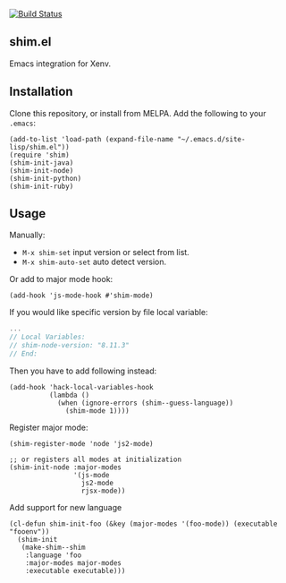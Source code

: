 [![Build Status](https://travis-ci.com/twlz0ne/shim.el.svg?branch=master)](https://travis-ci.com/twlz0ne/shim.el)

## shim.el

Emacs integration for Xenv.

## Installation

Clone this repository, or install from MELPA. Add the following to your `.emacs`:

```elisp
(add-to-list 'load-path (expand-file-name "~/.emacs.d/site-lisp/shim.el"))
(require 'shim)
(shim-init-java)
(shim-init-node)
(shim-init-python)
(shim-init-ruby)
```

## Usage

Manually:

- `M-x shim-set` input version or select from list.
- `M-x shim-auto-set` auto detect version.

Or add to major mode hook:

```elisp
(add-hook 'js-mode-hook #'shim-mode)
```

If you would like specific version by file local variable:

```javascript
...
// Local Variables:
// shim-node-version: "8.11.3"
// End:
```

Then you have to add following instead:

```elisp
(add-hook 'hack-local-variables-hook
          (lambda ()
            (when (ignore-errors (shim--guess-language))
              (shim-mode 1))))
```

Register major mode:

```elisp
(shim-register-mode 'node 'js2-mode)

;; or registers all modes at initialization
(shim-init-node :major-modes
                '(js-mode
                  js2-mode
                  rjsx-mode))
```

Add support for new language

```elisp
(cl-defun shim-init-foo (&key (major-modes '(foo-mode)) (executable "fooenv"))
  (shim-init
   (make-shim--shim
    :language 'foo
    :major-modes major-modes
    :executable executable)))
```
